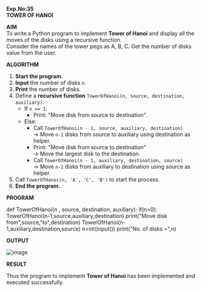 **Exp.No:35  
TOWER OF HANOI**


**AIM**  
To write a Python program to implement **Tower of Hanoi** and display all the moves of the disks using a recursive function.  
Consider the names of the tower pegs as A, B, C. Get the number of disks value from the user.



**ALGORITHM** 

1. **Start the program.**
2. **Input** the number of disks `n`.
3. **Print** the number of disks.
4. Define a **recursive function** `TowerOfHanoi(n, source, destination, auxiliary)`:
   - If `n == 1`:
     - Print: "Move disk from source to destination".
   - Else:
     - Call `TowerOfHanoi(n - 1, source, auxiliary, destination)`  
       → Move `n-1` disks from source to auxiliary using destination as helper.
     - Print: "Move disk from source to destination"  
       → Move the largest disk to the destination.
     - Call `TowerOfHanoi(n - 1, auxiliary, destination, source)`  
       → Move `n-1` disks from auxiliary to destination using source as helper.
5. Call `TowerOfHanoi(n, 'A', 'C', 'B')` to start the process.
6. **End the program.**


**PROGRAM**  

def TowerOfHanoi(n , source, destination, auxiliary):
    if(n>0):
        TowerOfHanoi(n-1,source,auxiliary,destination)
        print("Move disk from",source,"to",destination)
        TowerOfHanoi(n-1,auxiliary,destination,source)
n=int(input())
print("No. of disks =",n)

**OUTPUT**

![image](https://github.com/user-attachments/assets/d3b944d8-67b7-4631-9310-c9f6193526be)


**RESULT**

Thus the program to implement **Tower of Hanoi** has been implemented and executed successfully.

